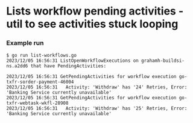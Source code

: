 # Lists workflow pending activities - util to see activities stuck looping

### Example run
```
$ go run list-workflows.go
2023/12/05 16:56:31 ListOpenWorkflowExecutions on grahamh-buildsi-ns.a2dd6 that have PendingActivities:

2023/12/05 16:56:31 GetPendingActivities for workflow execution go-txfr-sorder-payment-46004
2023/12/05 16:56:31   Activity: 'Withdraw' has '24' Retries, Error: 'Banking Service currently unavailable'
2023/12/05 16:56:31 GetPendingActivities for workflow execution go-txfr-webtask-wkfl-28908
2023/12/05 16:56:31   Activity: 'Withdraw' has '25' Retries, Error: 'Banking Service currently unavailable'
```

